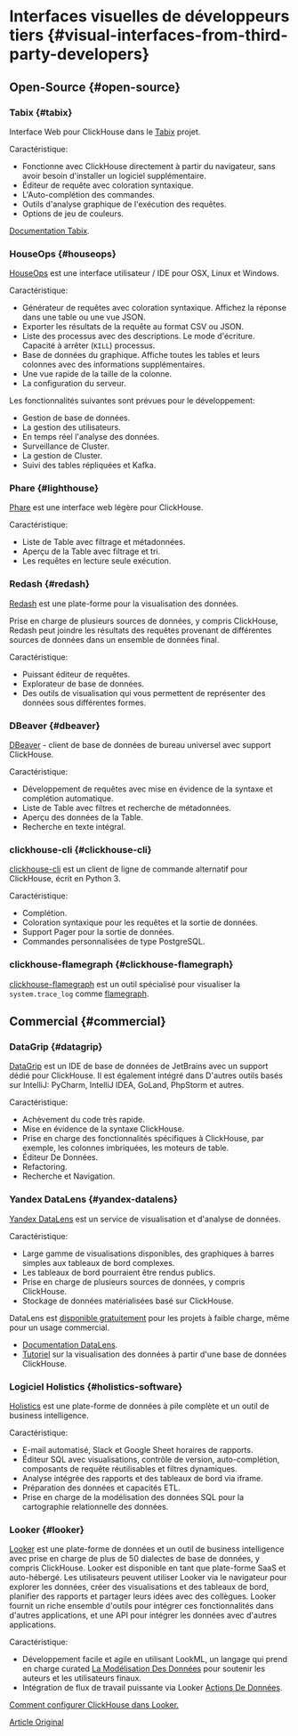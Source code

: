 # Interfaces visuelles de développeurs tiers {#visual-interfaces-from-third-party-developers}

## Open-Source {#open-source}

### Tabix {#tabix}

Interface Web pour ClickHouse dans le [Tabix](https://github.com/tabixio/tabix) projet.

Caractéristique:

-   Fonctionne avec ClickHouse directement à partir du navigateur, sans avoir besoin d'installer un logiciel supplémentaire.
-   Éditeur de requête avec coloration syntaxique.
-   L'Auto-complétion des commandes.
-   Outils d'analyse graphique de l'exécution des requêtes.
-   Options de jeu de couleurs.

[Documentation Tabix](https://tabix.io/doc/).

### HouseOps {#houseops}

[HouseOps](https://github.com/HouseOps/HouseOps) est une interface utilisateur / IDE pour OSX, Linux et Windows.

Caractéristique:

-   Générateur de requêtes avec coloration syntaxique. Affichez la réponse dans une table ou une vue JSON.
-   Exporter les résultats de la requête au format CSV ou JSON.
-   Liste des processus avec des descriptions. Le mode d'écriture. Capacité à arrêter (`KILL`) processus.
-   Base de données du graphique. Affiche toutes les tables et leurs colonnes avec des informations supplémentaires.
-   Une vue rapide de la taille de la colonne.
-   La configuration du serveur.

Les fonctionnalités suivantes sont prévues pour le développement:

-   Gestion de base de données.
-   La gestion des utilisateurs.
-   En temps réel l'analyse des données.
-   Surveillance de Cluster.
-   La gestion de Cluster.
-   Suivi des tables répliquées et Kafka.

### Phare {#lighthouse}

[Phare](https://github.com/VKCOM/lighthouse) est une interface web légère pour ClickHouse.

Caractéristique:

-   Liste de Table avec filtrage et métadonnées.
-   Aperçu de la Table avec filtrage et tri.
-   Les requêtes en lecture seule exécution.

### Redash {#redash}

[Redash](https://github.com/getredash/redash) est une plate-forme pour la visualisation des données.

Prise en charge de plusieurs sources de données, y compris ClickHouse, Redash peut joindre les résultats des requêtes provenant de différentes sources de données dans un ensemble de données final.

Caractéristique:

-   Puissant éditeur de requêtes.
-   Explorateur de base de données.
-   Des outils de visualisation qui vous permettent de représenter des données sous différentes formes.

### DBeaver {#dbeaver}

[DBeaver](https://dbeaver.io/) - client de base de données de bureau universel avec support ClickHouse.

Caractéristique:

-   Développement de requêtes avec mise en évidence de la syntaxe et complétion automatique.
-   Liste de Table avec filtres et recherche de métadonnées.
-   Aperçu des données de la Table.
-   Recherche en texte intégral.

### clickhouse-cli {#clickhouse-cli}

[clickhouse-cli](https://github.com/hatarist/clickhouse-cli) est un client de ligne de commande alternatif pour ClickHouse, écrit en Python 3.

Caractéristique:

-   Complétion.
-   Coloration syntaxique pour les requêtes et la sortie de données.
-   Support Pager pour la sortie de données.
-   Commandes personnalisées de type PostgreSQL.

### clickhouse-flamegraph {#clickhouse-flamegraph}

[clickhouse-flamegraph](https://github.com/Slach/clickhouse-flamegraph) est un outil spécialisé pour visualiser la `system.trace_log` comme [flamegraph](http://www.brendangregg.com/flamegraphs.html).

## Commercial {#commercial}

### DataGrip {#datagrip}

[DataGrip](https://www.jetbrains.com/datagrip/) est un IDE de base de données de JetBrains avec un support dédié pour ClickHouse. Il est également intégré dans D'autres outils basés sur IntelliJ: PyCharm, IntelliJ IDEA, GoLand, PhpStorm et autres.

Caractéristique:

-   Achèvement du code très rapide.
-   Mise en évidence de la syntaxe ClickHouse.
-   Prise en charge des fonctionnalités spécifiques à ClickHouse, par exemple, les colonnes imbriquées, les moteurs de table.
-   Éditeur De Données.
-   Refactoring.
-   Recherche et Navigation.

### Yandex DataLens {#yandex-datalens}

[Yandex DataLens](https://cloud.yandex.ru/services/datalens) est un service de visualisation et d'analyse de données.

Caractéristique:

-   Large gamme de visualisations disponibles, des graphiques à barres simples aux tableaux de bord complexes.
-   Les tableaux de bord pourraient être rendus publics.
-   Prise en charge de plusieurs sources de données, y compris ClickHouse.
-   Stockage de données matérialisées basé sur ClickHouse.

DataLens est [disponible gratuitement](https://cloud.yandex.com/docs/datalens/pricing) pour les projets à faible charge, même pour un usage commercial.

-   [Documentation DataLens](https://cloud.yandex.com/docs/datalens/).
-   [Tutoriel](https://cloud.yandex.com/docs/solutions/datalens/data-from-ch-visualization) sur la visualisation des données à partir d'une base de données ClickHouse.

### Logiciel Holistics {#holistics-software}

[Holistics](https://www.holistics.io/) est une plate-forme de données à pile complète et un outil de business intelligence.

Caractéristique:

-   E-mail automatisé, Slack et Google Sheet horaires de rapports.
-   Éditeur SQL avec visualisations, contrôle de version, auto-complétion, composants de requête réutilisables et filtres dynamiques.
-   Analyse intégrée des rapports et des tableaux de bord via iframe.
-   Préparation des données et capacités ETL.
-   Prise en charge de la modélisation des données SQL pour la cartographie relationnelle des données.

### Looker {#looker}

[Looker](https://looker.com) est une plate-forme de données et un outil de business intelligence avec prise en charge de plus de 50 dialectes de base de données, y compris ClickHouse. Looker est disponible en tant que plate-forme SaaS et auto-hébergé. Les utilisateurs peuvent utiliser Looker via le navigateur pour explorer les données, créer des visualisations et des tableaux de bord, planifier des rapports et partager leurs idées avec des collègues. Looker fournit un riche ensemble d'outils pour intégrer ces fonctionnalités dans d'autres applications, et une API
pour intégrer les données avec d'autres applications.

Caractéristique:

-   Développement facile et agile en utilisant LookML, un langage qui prend en charge curated
    [La Modélisation Des Données](https://looker.com/platform/data-modeling) pour soutenir les auteurs et les utilisateurs finaux.
-   Intégration de flux de travail puissante via Looker [Actions De Données](https://looker.com/platform/actions).

[Comment configurer ClickHouse dans Looker.](https://docs.looker.com/setup-and-management/database-config/clickhouse)

[Article Original](https://clickhouse.tech/docs/en/interfaces/third-party/gui/) <!--hide-->
